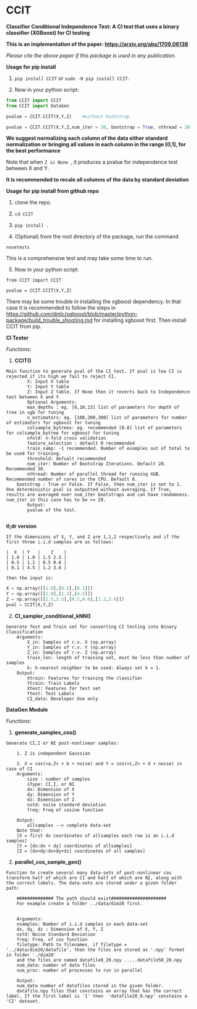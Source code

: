 # CCIT
__Classifier Conditional Independence Test: A CI test that uses a binary classifier (XGBoost) for CI testing__

__This is an implementation of the paper: https://arxiv.org/abs/1709.06138__

_Please cite the above paper if this package is used in any publication._ 

__Usage for pip install__

1. ```pip install CCIT``` or ```sudo -H pip install CCIT```.

2. Now in your python script:

```python
from CCIT import CCIT
from CCIT import DataGen

pvalue = CCIT.CCIT(X,Y,Z)    #without bootstrap

pvalue = CCIT.CCIT(X,Y,Z,num_iter = 30, bootstrap = True, nthread = 20)  #with 30 bootstrap iterations and 20 threads in parallel. 


```

__We suggest normalizing each column of the data either standard normalization or bringing all values in each column in the range [0,1], for the best performance__

Note that when ```Z is None ```, it produces a pvalue for independence test between X and Y.  

__It is recommended to recale all columns of the data by standard deviation__

__Usage for pip install from github repo__

1. clone the repo. 

2. ```cd CCIT ```

3. ```pip install . ```

4. (Optional) from the root directory of the package, run the command 

```
nosetests
```

This is a comprehensive test and may take some time to run. 

5. Now in your python script:

```
from CCIT import CCIT

pvalue = CCIT.CCIT(X,Y,Z)

```
There may be some trouble in installing the xgboost dependency. In that case it is recommended to follow the steps in https://github.com/dmlc/xgboost/blob/master/python-package/build_trouble_shooting.md for installing xgboost first. Then install CCIT from pip. 

__CI Tester__

_Functions:_

1. __CCIT()__

```
Main function to generate pval of the CI test. If pval is low CI is rejected if its high we fail to reject CI.
        X: Input X table
        Y: Input Y table
        Z: Input Z table. If None then it reverts back to Independence test between X and Y. 
        Optional Arguments:
        max_depths : eg. [6,10,13] list of parameters for depth of tree in xgb for tuning
        n_estimators: eg. [100,200,300] list of parameters for number of estimators for xgboost for tuning
        colsample_bytrees: eg. recommended [0.8] list of parameters for colsample_bytree for xgboost for tuning
        nfold: n-fold cross validation 
        feature_selection : default 0 recommended
        train_samp: -1 recommended. Number of examples out of total to be used for training. 
        threshold: defualt recommended
        num_iter: Number of Bootstrap Iterations. Default 20. Recommended 30. 
        nthread: Number of parallel thread for running XGB. Recommended number of cores in the CPU. Default 8. 
	bootstrap : True or False. If False, then num_iter is set to 1. One deterministic pval is outputted without averaging. If True, results are averaged over num_iter bootstraps and can have randomness. num_iter in this case has to be >= 20.   
        Output: 
        pvalue of the test. 
     
```

__tl;dr version__

```
If the dimensions of X, Y, and Z are 1,1,2 respectively and if the first three i.i.d samples are as follows:

|  X  | Y   |    Z    |
| 1.0 | 1.0 | 1.5 2.5 |
| 0.5 | 1.2 | 0.5 0.6 |
| 0.1 | 4.5 | 1.2 3.6 |

then the input is: 
```
```python
X = np.array([[1.0],[0.5],[0.1]])
Y = np.array([[1.0],[1.2],[4.5]])
Z = np.array([[1.5,2.5],[0.5,0.6],[1.2,3.6]])
pval = CCIT(X,Y,Z)
```

2. __CI_sampler_conditional_kNN()__

```
Generate Test and Train set for converting CI testing into Binary Classification
    Arguments:
    	X_in: Samples of r.v. X (np.array)
    	Y_in: Samples of r.v. Y (np.array)
    	Z_in: Samples of r.v. Z (np.array)
    	train_len: length of training set, must be less than number of samples 
    	k: k-nearest neighbor to be used: Always set k = 1. 
    Output:
    	Xtrain: Features for training the classifier
    	Ytrain: Train Labels
    	Xtest: Features for test set
    	Ytest: Test Labels
    	CI_data: Developer Use only

```


__DataGen Module__

_Functions:_

1. __generate_samples_cos()__

```
Generate CI,I or NI post-nonlinear samples:
    
    1. Z is independent Gaussian 
    
    2. X = cos(<a,Z> + b + noise) and Y = cos(<c,Z> + d + noise) in case of CI
    Arguments:    
        size : number of samples
        sType: CI,I, or NI
        dx: Dimension of X 
        dy: Dimension of Y 
        dz: Dimension of Z 
        nstd: noise standard deviation
        freq: Freq of cosine function
    
    Output:
    	allsamples --> complete data-set
    Note that: 	
    [X = first dx coordinates of allsamples each row is an i.i.d samples]
    [Y = [dx:dx + dy] coordinates of allsamples]
    [Z = [dx+dy:dx+dy+dz] coordinates of all samples]
```   
2. __parallel_cos_sample_gen()__

```
Function to create several many data-sets of post-nonlinear cos transform half of which are CI and half of which are NI, along with the correct labels. The data-sets are stored under a given folder path:

	############## The path should exist#####################
	For example create a folder ../data/dim20 first. 


	Arguments:
	nsamples: Number of i.i.d samples in each data-set
	dx, dy, dz : Dimension of X, Y, Z
	nstd: Noise Standard Deviation 
	freq: Freq. of cos function 
	filetype: Path to filenames. if filetype = '../data/dim20/datafile', then the files are stored as '.npy' format in folder './dim20' 
	and the files are named datafile0_20.npy .....datafile50_20.npy
	num_data: number of data files 
	num_proc: number of processes to run in parallel 
	
	Output:
	num_data number of datafiles stored in the given folder. 
	datafile.npy files that constains an array that has the correct label. If the first label is '1' then  'datafile20_0.npy' constains a 'CI' dataset. 
```



